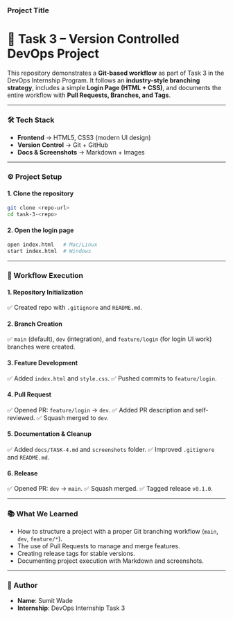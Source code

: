 ### Project Title

# 🚀 Task 3 – Version Controlled DevOps Project

This repository demonstrates a **Git-based workflow** as part of Task 3 in the DevOps Internship Program. It follows an **industry-style branching strategy**, includes a simple **Login Page (HTML + CSS)**, and documents the entire workflow with **Pull Requests, Branches, and Tags**.

-----

### 🛠 Tech Stack

  - **Frontend** → HTML5, CSS3 (modern UI design)
  - **Version Control** → Git + GitHub
  - **Docs & Screenshots** → Markdown + Images 

-----

### ⚙️ Project Setup

#### 1\. Clone the repository

```bash
git clone <repo-url>
cd task-3-<repo>
```

#### 2\. Open the login page

```bash
open index.html   # Mac/Linux
start index.html  # Windows
```

-----

### 📂 Workflow Execution

#### 1\. Repository Initialization

✅ Created repo with `.gitignore` and `README.md`.

#### 2\. Branch Creation

✅ `main` (default), `dev` (integration), and `feature/login` (for login UI work) branches were created.

#### 3\. Feature Development

✅ Added `index.html` and `style.css`.
✅ Pushed commits to `feature/login`.

#### 4\. Pull Request

✅ Opened PR: `feature/login` → `dev`.
✅ Added PR description and self-reviewed.
✅ Squash merged to `dev`.

#### 5\. Documentation & Cleanup

✅ Added `docs/TASK-4.md` and `screenshots` folder.
✅ Improved `.gitignore` and `README.md`.

#### 6\. Release

✅ Opened PR: `dev` → `main`.
✅ Squash merged.
✅ Tagged release `v0.1.0`.

-----

### 📚 What We Learned

  - How to structure a project with a proper Git branching workflow (`main`, `dev`, `feature/*`).
  - The use of Pull Requests to manage and merge features.
  - Creating release tags for stable versions.
  - Documenting project execution with Markdown and screenshots.

-----

### 🙌 Author

  - **Name**: Sumit Wade
  - **Internship**: DevOps Internship Task 3



